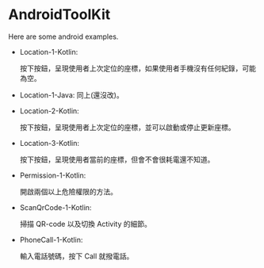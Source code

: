 ﻿# AndroidToolKit
Here are some android examples.

+ Location-1-Kotlin: 

	按下按鈕，呈現使用者上次定位的座標，如果使用者手機沒有任何紀錄，可能為空。

+ Location-1-Java: 同上(還沒改)。

+ Location-2-Kotlin: 

	按下按鈕，呈現使用者上次定位的座標，並可以啟動或停止更新座標。

+ Location-3-Kotlin:

	按下按鈕，呈現使用者當前的座標，但會不會很耗電還不知道。
	
+ Permission-1-Kotlin: 

	開啟兩個以上危險權限的方法。

+ ScanQrCode-1-Kotlin: 

	掃描 QR-code 以及切換 Activity 的細節。

+ PhoneCall-1-Kotlin:

	輸入電話號碼，按下 Call 就撥電話。